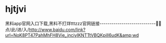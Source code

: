 # hjtjvi
黑料app官网入口下载,黑料不打烊tttzzz官网链接----------------------------🕌🕌点/此/进/入/http://www.baidu.com/link?url=NoK8PT47PahMhFH8Vie_jnciyIKNTTtVBQKpill6udK&amp;wd

